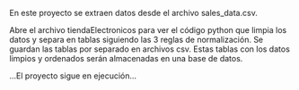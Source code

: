 En este proyecto se extraen datos desde el archivo sales_data.csv.

Abre el archivo tiendaElectronicos para ver el código python que limpia los datos y separa en tablas siguiendo las 3 reglas de normalización.
Se guardan las tablas por separado en archivos csv.
Estas tablas con los datos limpios y ordenados serán almacenadas en una base de datos.

...El proyecto sigue en ejecución...
